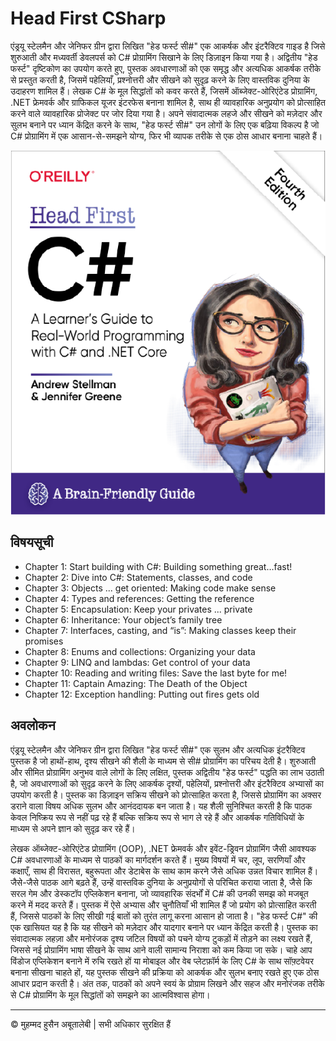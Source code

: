 <!-- ©©©©©©©©©©©©©©©©©©©©©©©© All Rights Are Reserved By Muhammad Husain Abootalebi ©©©©©©©©©©©©©©©©©©©©©©©©©©©©©©©©©© -->

# Head First CSharp

एंड्रयू स्टेलमैन और जेनिफर ग्रीन द्वारा लिखित "हेड फर्स्ट सी#" एक आकर्षक और इंटरैक्टिव गाइड है जिसे शुरुआती और मध्यवर्ती डेवलपर्स को C# प्रोग्रामिंग सिखाने के लिए डिज़ाइन किया गया है। अद्वितीय "हेड फर्स्ट" दृष्टिकोण का उपयोग करते हुए, पुस्तक अवधारणाओं को एक समृद्ध और अत्यधिक आकर्षक तरीके से प्रस्तुत करती है, जिसमें पहेलियाँ, प्रश्नोत्तरी और सीखने को सुदृढ़ करने के लिए वास्तविक दुनिया के उदाहरण शामिल हैं। लेखक C# के मूल सिद्धांतों को कवर करते हैं, जिसमें ऑब्जेक्ट-ओरिएंटेड प्रोग्रामिंग, .NET फ्रेमवर्क और ग्राफिकल यूजर इंटरफेस बनाना शामिल है, साथ ही व्यावहारिक अनुप्रयोग को प्रोत्साहित करने वाले व्यावहारिक प्रोजेक्ट पर जोर दिया गया है। अपने संवादात्मक लहजे और सीखने को मज़ेदार और सुलभ बनाने पर ध्यान केंद्रित करने के साथ, "हेड फर्स्ट सी#" उन लोगों के लिए एक बढ़िया विकल्प है जो C# प्रोग्रामिंग में एक आसान-से-समझने योग्य, फिर भी व्यापक तरीके से एक ठोस आधार बनाना चाहते हैं।

![Head First CSharp](../../assets/Books/Book%20Covers/1%20-%203%20-%20Head%20First%20CSharp.webp)

## विषयसूची

- Chapter 1: Start building with C#: Building something great…fast!
- Chapter 2: Dive into C#: Statements, classes, and code
- Chapter 3: Objects ... get oriented: Making code make sense
- Chapter 4: Types and references: Getting the reference
- Chapter 5: Encapsulation: Keep your privates ... private
- Chapter 6: Inheritance: Your object’s family tree
- Chapter 7: Interfaces, casting, and “is”: Making classes keep their promises
- Chapter 8: Enums and collections: Organizing your data
- Chapter 9: LINQ and lambdas: Get control of your data
- Chapter 10: Reading and writing files: Save the last byte for me!
- Chapter 11: Captain Amazing: The Death of the Object
- Chapter 12: Exception handling: Putting out fires gets old

## अवलोकन

एंड्रयू स्टेलमैन और जेनिफर ग्रीन द्वारा लिखित "हेड फर्स्ट सी#" एक सुलभ और अत्यधिक इंटरैक्टिव पुस्तक है जो हाथों-हाथ, दृश्य सीखने की शैली के माध्यम से सी# प्रोग्रामिंग का परिचय देती है। शुरुआती और सीमित प्रोग्रामिंग अनुभव वाले लोगों के लिए लक्षित, पुस्तक अद्वितीय "हेड फर्स्ट" पद्धति का लाभ उठाती है, जो अवधारणाओं को सुदृढ़ करने के लिए आकर्षक दृश्यों, पहेलियों, प्रश्नोत्तरी और इंटरैक्टिव अभ्यासों का उपयोग करती है। पुस्तक का डिज़ाइन सक्रिय सीखने को प्रोत्साहित करता है, जिससे प्रोग्रामिंग का अक्सर डराने वाला विषय अधिक सुलभ और आनंददायक बन जाता है। यह शैली सुनिश्चित करती है कि पाठक केवल निष्क्रिय रूप से नहीं पढ़ रहे हैं बल्कि सक्रिय रूप से भाग ले रहे हैं और आकर्षक गतिविधियों के माध्यम से अपने ज्ञान को सुदृढ़ कर रहे हैं।

लेखक ऑब्जेक्ट-ओरिएंटेड प्रोग्रामिंग (OOP), .NET फ्रेमवर्क और इवेंट-ड्रिवन प्रोग्रामिंग जैसी आवश्यक C# अवधारणाओं के माध्यम से पाठकों का मार्गदर्शन करते हैं। मुख्य विषयों में चर, लूप, सरणियाँ और कक्षाएँ, साथ ही विरासत, बहुरूपता और डेटाबेस के साथ काम करने जैसे अधिक उन्नत विचार शामिल हैं। जैसे-जैसे पाठक आगे बढ़ते हैं, उन्हें वास्तविक दुनिया के अनुप्रयोगों से परिचित कराया जाता है, जैसे कि सरल गेम और डेस्कटॉप एप्लिकेशन बनाना, जो व्यावहारिक संदर्भों में C# की उनकी समझ को मजबूत करने में मदद करते हैं। पुस्तक में ऐसे अभ्यास और चुनौतियाँ भी शामिल हैं जो प्रयोग को प्रोत्साहित करती हैं, जिससे पाठकों के लिए सीखी गई बातों को तुरंत लागू करना आसान हो जाता है। "हेड फर्स्ट C#" की एक खासियत यह है कि यह सीखने को मज़ेदार और यादगार बनाने पर ध्यान केंद्रित करती है। पुस्तक का संवादात्मक लहज़ा और मनोरंजक दृश्य जटिल विषयों को पचने योग्य टुकड़ों में तोड़ने का लक्ष्य रखते हैं, जिससे नई प्रोग्रामिंग भाषा सीखने के साथ आने वाली सामान्य निराशा को कम किया जा सके। चाहे आप विंडोज एप्लिकेशन बनाने में रुचि रखते हों या मोबाइल और वेब प्लेटफ़ॉर्म के लिए C# के साथ सॉफ़्टवेयर बनाना सीखना चाहते हों, यह पुस्तक सीखने की प्रक्रिया को आकर्षक और सुलभ बनाए रखते हुए एक ठोस आधार प्रदान करती है। अंत तक, पाठकों को अपने स्वयं के प्रोग्राम लिखने और सहज और मनोरंजक तरीके से C# प्रोग्रामिंग के मूल सिद्धांतों को समझने का आत्मविश्वास होगा।

---

© मुहम्मद हुसैन अबूतालेबी | सभी अधिकार सुरक्षित हैं

<!-- ©©©©©©©©©©©©©©©©©©©©©©©© All Rights Are Reserved By Muhammad Husain Abootalebi ©©©©©©©©©©©©©©©©©©©©©©©©©©©©©©©©©© -->
